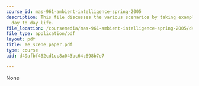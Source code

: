 ```yaml
---
course_id: mas-961-ambient-intelligence-spring-2005
description: This file discusses the various scenarios by taking examples from a person's
  day to day life.
file_location: /coursemedia/mas-961-ambient-intelligence-spring-2005/d49afbf462cd1cc8a043bc64c698b7e7_ae_scene_paper.pdf
file_type: application/pdf
layout: pdf
title: ae_scene_paper.pdf
type: course
uid: d49afbf462cd1cc8a043bc64c698b7e7

---
```

None